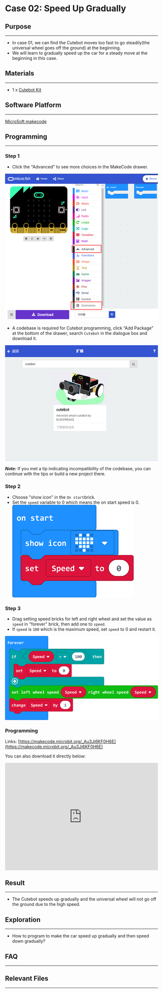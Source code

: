 # Case 02: Speed Up Gradually

## Purpose
---
- In case 01, we can find the Cutebot moves too fast to go steadily(the universal wheel goes off the ground) at the beginning.
- We will learn to gradually speed up the car for a steady move at the beginning in this case.

## Materials 
---
- 1 x [Cutebot Kit](https://www.elecfreaks.com/micro-bit-smart-cutebot.html)

## Software Platform 
---
[MicroSoft makecode](https://makecode.microbit.org/#)

## Programming
---
### Step 1
- Click the "Advanced" to see more choices in the MakeCode drawer.

![](./images/cutebot-pk-1.png)

- A codebase is required for Cutebot programming, click “Add Package” at the bottom of the drawer, search `Cutebot` in the dialogue box and download it.

![](./images/cutebot-pk-11.png)

***Note:*** If you met a tip indicating incompatibility of the codebase, you can continue with the tips or build a new project there.

### Step 2

- Choose "show icon" in the `On start`brick.
- Set the `speed` variable to 0 which means the on start speed is 0.
![](./images/case_02_01.png)

### Step 3

- Drag setting speed bricks for left and right wheel and set the value as `speed` in "forever" brick, then add one to `speed`.
- If `speed` is `100` which is the maximum speed, set `speed` to 0 and restart it.

![](./images/case_02_02.png)

### Programming

Links: [https://makecode.microbit.org/_Au3Ji6KF0H6E](https://makecode.microbit.org/_Au3Ji6KF0H6E)

You can also download it directly below:

<div style="position:relative;height:0;padding-bottom:70%;overflow:hidden;">
<iframe style="position:absolute;top:0;left:0;width:100%;height:100%;" src="https://makecode.microbit.org/#pub:https://makecode.microbit.org/_Au3Ji6KF0H6E" frameborder="0" sandbox="allow-popups allow-forms allow-scripts allow-same-origin">
</iframe>
</div>  


## Result
---
- The Cutebot speeds up gradually and the universal wheel will not go off the ground due to the high speed.

## Exploration
---
- How to program to make the car speed up gradually and then speed down gradually?

## FAQ
---
## Relevant Files
---
